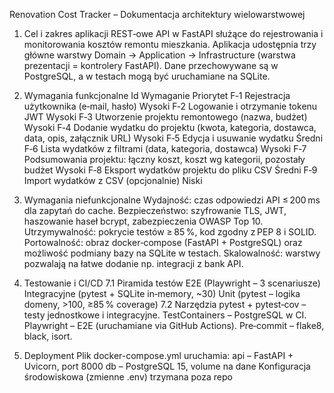 Renovation Cost Tracker – Dokumentacja architektury wielowarstwowej
1. Cel i zakres aplikacji
REST‑owe API w FastAPI służące do rejestrowania i monitorowania kosztów remontu mieszkania. Aplikacja udostępnia trzy główne warstwy Domain → Application → Infrastructure (warstwa prezentacji = kontrolery FastAPI). Dane przechowywane są w PostgreSQL, a w testach mogą być uruchamiane na SQLite.
2. Wymagania funkcjonalne
Id
Wymaganie
Priorytet
F‑1
Rejestracja użytkownika (e‑mail, hasło)
Wysoki
F‑2
Logowanie i otrzymanie tokenu JWT
Wysoki
F‑3
Utworzenie projektu remontowego (nazwa, budżet)
Wysoki
F‑4
Dodanie wydatku do projektu (kwota, kategoria, dostawca, data, opis, załącznik URL)
Wysoki
F‑5
Edycja i usuwanie wydatku
Średni
F‑6
Lista wydatków z filtrami (data, kategoria, dostawca)
Wysoki
F‑7
Podsumowania projektu: łączny koszt, koszt wg kategorii, pozostały budżet
Wysoki
F‑8
Eksport wydatków projektu do pliku CSV
Średni
F‑9
Import wydatków z CSV (opcjonalnie)
Niski


3. Wymagania niefunkcjonalne
Wydajność: czas odpowiedzi API ≤ 200 ms dla zapytań do cache.
Bezpieczeństwo: szyfrowanie TLS, JWT, haszowanie haseł bcrypt, zabezpieczenia OWASP Top 10.
Utrzymywalność: pokrycie testów ≥ 85 %, kod zgodny z PEP 8 i SOLID.
Portowalność: obraz docker‑compose (FastAPI + PostgreSQL) oraz możliwość podmiany bazy na SQLite w testach.
Skalowalność: warstwy pozwalają na łatwe dodanie np. integracji z bank API.
7. Testowanie i CI/CD
7.1 Piramida testów
E2E            (Playwright – 3 scenariusze)
Integracyjne   (pytest + SQLite in‑memory, ~30)
Unit           (pytest – logika domeny, >100, ≥85 % coverage)
7.2 Narzędzia
pytest + pytest‑cov – testy jednostkowe i integracyjne.
TestContainers – PostgreSQL w CI.
Playwright – E2E (uruchamiane via GitHub Actions).
Pre‑commit – flake8, black, isort.
8. Deployment
Plik docker-compose.yml uruchamia:
api – FastAPI + Uvicorn, port 8000
db – PostgreSQL 15, volume na dane
Konfiguracja środowiskowa (zmienne .env) trzymana poza repo

